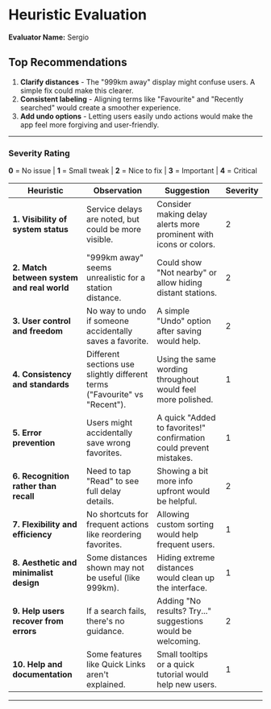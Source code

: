 # Heuristic Evaluation  
**Evaluator Name:** Sergio 

## Top Recommendations  
1. **Clarify distances** - The "999km away" display might confuse users. A simple fix could make this clearer.  
2. **Consistent labeling** - Aligning terms like "Favourite" and "Recently searched" would create a smoother experience.  
3. **Add undo options** - Letting users easily undo actions would make the app feel more forgiving and user-friendly.  

---

### Severity Rating  
**0** = No issue | **1** = Small tweak | **2** = Nice to fix | **3** = Important | **4** = Critical  

| Heuristic                                                   | Observation                                                                 | Suggestion                                                                 | Severity |
|-------------------------------------------------------------|-----------------------------------------------------------------------------|----------------------------------------------------------------------------|----------|
| **1. Visibility of system status**                          | Service delays are noted, but could be more visible.                        | Consider making delay alerts more prominent with icons or colors.          | 2        |
| **2. Match between system and real world**                  | "999km away" seems unrealistic for a station distance.                      | Could show "Not nearby" or allow hiding distant stations.                  | 2        |
| **3. User control and freedom**                             | No way to undo if someone accidentally saves a favorite.                    | A simple "Undo" option after saving would help.                            | 2        |
| **4. Consistency and standards**                            | Different sections use slightly different terms ("Favourite" vs "Recent").  | Using the same wording throughout would feel more polished.                | 1        |
| **5. Error prevention**                                     | Users might accidentally save wrong favorites.                              | A quick "Added to favorites!" confirmation could prevent mistakes.         | 1        |
| **6. Recognition rather than recall**                       | Need to tap "Read" to see full delay details.                               | Showing a bit more info upfront would be helpful.                          | 2        |
| **7. Flexibility and efficiency**                           | No shortcuts for frequent actions like reordering favorites.                | Allowing custom sorting would help frequent users.                         | 1        |
| **8. Aesthetic and minimalist design**                      | Some distances shown may not be useful (like 999km).                        | Hiding extreme distances would clean up the interface.                     | 1        |
| **9. Help users recover from errors**                       | If a search fails, there's no guidance.                                     | Adding "No results? Try..." suggestions would be welcoming.                | 2        |
| **10. Help and documentation**                              | Some features like Quick Links aren't explained.                            | Small tooltips or a quick tutorial would help new users.                   | 1        |

---

